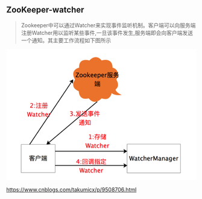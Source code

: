 ## ZooKeeper-watcher

> Zookeeper中可以通过Watcher来实现事件监听机制。客户端可以向服务端注册Watcher用以监听某些事件,一旦该事件发生,服务端即会向客户端发送一个通知。其主要工作流程如下图所示

![](assets/ZooKeeper-watcher_images/4bfe78fe.png)


https://www.cnblogs.com/takumicx/p/9508706.html
